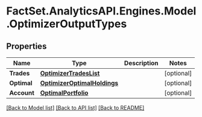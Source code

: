 # FactSet.AnalyticsAPI.Engines.Model.OptimizerOutputTypes
## Properties

Name | Type | Description | Notes
------------ | ------------- | ------------- | -------------
**Trades** | [**OptimizerTradesList**](OptimizerTradesList.md) |  | [optional] 
**Optimal** | [**OptimizerOptimalHoldings**](OptimizerOptimalHoldings.md) |  | [optional] 
**Account** | [**OptimalPortfolio**](OptimalPortfolio.md) |  | [optional] 

[[Back to Model list]](../README.md#documentation-for-models) [[Back to API list]](../README.md#documentation-for-api-endpoints) [[Back to README]](../README.md)

